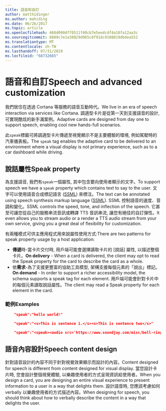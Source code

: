 ```yaml
---
title: 語音和自訂
author: matthidinger
ms.author: mahiding
ms.date: 06/26/2017
ms.topic: article
ms.openlocfilehash: 468d090dff0511f40cb7e5eedc4f4a18fa12aa3c
ms.sourcegitcommit: 6889c7e1a38029d965c8f91dc9108819dbdea552
ms.translationtype: MT
ms.contentlocale: zh-TW
ms.lasthandoff: 07/31/2019
ms.locfileid: "68732665"
---
```

# <a name="speech-and-advanced-customization"></a><span data-ttu-id="dd5d3-102">語音和自訂</span><span class="sxs-lookup"><span data-stu-id="dd5d3-102">Speech and advanced customization</span></span>
<span data-ttu-id="dd5d3-103">我們居住在透過 Cortana 等服務的語音互動時代。</span><span class="sxs-lookup"><span data-stu-id="dd5d3-103">We live in an era of speech interaction via services like Cortana.</span></span>  <span data-ttu-id="dd5d3-104">調適型卡片是從第一天到支援語音的設計, 可實現酷炫的新手滿案例。</span><span class="sxs-lookup"><span data-stu-id="dd5d3-104">Adaptive cards are designed from day one to support speech, enabling cool new hands-full scenarios.</span></span>

<span data-ttu-id="dd5d3-105">此`speak`標籤可將調適型卡片傳遞至視覺顯示不是主要體驗的環境, 例如駕駛時的汽車儀表板。</span><span class="sxs-lookup"><span data-stu-id="dd5d3-105">The `speak` tag enables the adaptive card to be delivered to an environment where a visual display is not primary experience, such as to a car dashboard while driving.</span></span> 

## <a name="speak-property"></a><span data-ttu-id="dd5d3-106">說話屬性</span><span class="sxs-lookup"><span data-stu-id="dd5d3-106">Speak property</span></span>
<span data-ttu-id="dd5d3-107">為支援語音, 我們有`speak`一個屬性, 其中包含要向使用者顯示的文字。</span><span class="sxs-lookup"><span data-stu-id="dd5d3-107">To support speech we have a `speak` property which contains text to say to the user.</span></span> <span data-ttu-id="dd5d3-108">文字可以使用語音合成標記語言 ([SSML](https://msdn.microsoft.com/en-us/library/office/hh361578)) 來標注。</span><span class="sxs-lookup"><span data-stu-id="dd5d3-108">The text can be annotated using speech synthesis markup language ([SSML](https://msdn.microsoft.com/en-us/library/office/hh361578)).</span></span> <span data-ttu-id="dd5d3-109">SSML 控制語音的速度、音調和變化。</span><span class="sxs-lookup"><span data-stu-id="dd5d3-109">SSML controls the speed, tone, and inflection of the speech.</span></span>  <span data-ttu-id="dd5d3-110">它甚至可讓您從自己的服務串流音訊或轉譯 TTS 音訊串流, 讓您有絕佳的自訂彈性。</span><span class="sxs-lookup"><span data-stu-id="dd5d3-110">It even allows you to stream audio or a render a TTS audio stream from your own service, giving you a great deal of flexibility for customization.</span></span>

<span data-ttu-id="dd5d3-111">有兩種模式可供主應用程式用來說屬性使用方式:</span><span class="sxs-lookup"><span data-stu-id="dd5d3-111">There are two patterns for speak property usage by a host application:</span></span>

* <span data-ttu-id="dd5d3-112">**傳遞**時-當卡片交付時, 用戶端可能會選擇讀取卡片的 [說話] 屬性, 以描述整個卡片。</span><span class="sxs-lookup"><span data-stu-id="dd5d3-112">**On delivery** - When a card is delivered, the client may opt to read the Speak property for the card to describe the card as a whole.</span></span>
* <span data-ttu-id="dd5d3-113">依**需求**-為了支援更豐富的協助工具模型, 架構支援每個元素的「說出」標記。</span><span class="sxs-lookup"><span data-stu-id="dd5d3-113">**On demand** - In order to support a richer accessibility model, the schema supports a speak tag for each element.</span></span> <span data-ttu-id="dd5d3-114">用戶端可能會針對卡片中的每個元素讀取說話屬性。</span><span class="sxs-lookup"><span data-stu-id="dd5d3-114">The client may read a Speak property  for each element in the card.</span></span>

### <a name="examples"></a><span data-ttu-id="dd5d3-115">範例</span><span class="sxs-lookup"><span data-stu-id="dd5d3-115">Examples</span></span>

```json
    "speak":"hello world!"

    "speak":"<s>This is sentence 1.</s><s>This is sentence two</s>"

    "speak":"<speak><audio src='https://www.soundjay.com/misc/bell-ringing-04.mp3'/><s>Time to wake up!</s></speak>"
```

## <a name="speech-content-design"></a><span data-ttu-id="dd5d3-116">語音內容設計</span><span class="sxs-lookup"><span data-stu-id="dd5d3-116">Speech content design</span></span>

<span data-ttu-id="dd5d3-117">針對語音設計的內容不同于針對視覺效果顯示而設計的內容。</span><span class="sxs-lookup"><span data-stu-id="dd5d3-117">Content designed for speech is different from content designed for visual display.</span></span> <span data-ttu-id="dd5d3-118">當您設計卡片時, 您會設計整個視覺體驗, 以樂趣使用者的方式呈現資訊給使用者。</span><span class="sxs-lookup"><span data-stu-id="dd5d3-118">When you design a card, you are designing an entire visual experience to present information to a user in a way that delights them.</span></span> <span data-ttu-id="dd5d3-119">設計語音時, 您應該考慮如何 verbally 以樂趣使用者的方式描述內容。</span><span class="sxs-lookup"><span data-stu-id="dd5d3-119">When designing for speech, you should think about how to verbally describe the content in a way that delights the user.</span></span>  
